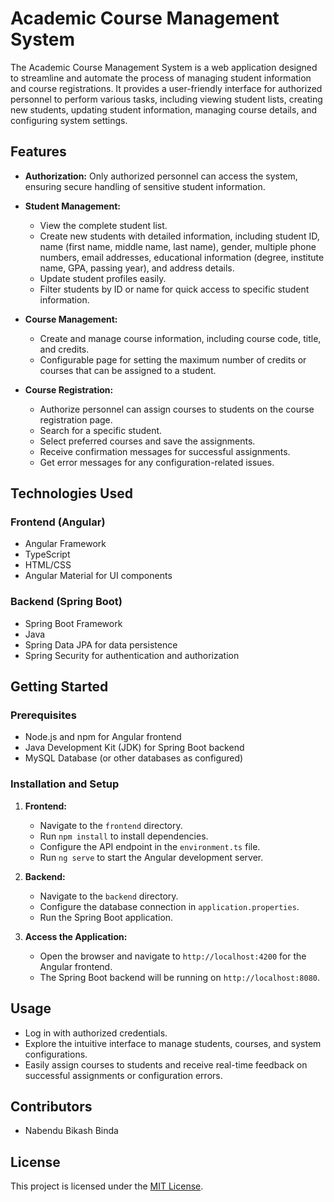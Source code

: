 # Academic Course Management System

The Academic Course Management System is a web application designed to streamline and automate the process of managing student information and course registrations. It provides a user-friendly interface for authorized personnel to perform various tasks, including viewing student lists, creating new students, updating student information, managing course details, and configuring system settings.

## Features

- **Authorization:** Only authorized personnel can access the system, ensuring secure handling of sensitive student information.

- **Student Management:**
    - View the complete student list.
    - Create new students with detailed information, including student ID, name (first name, middle name, last name), gender, multiple phone numbers, email addresses, educational information (degree, institute name, GPA, passing year), and address details.
    - Update student profiles easily.
    - Filter students by ID or name for quick access to specific student information.

- **Course Management:**
    - Create and manage course information, including course code, title, and credits.
    - Configurable page for setting the maximum number of credits or courses that can be assigned to a student.

- **Course Registration:**
    - Authorize personnel can assign courses to students on the course registration page.
    - Search for a specific student.
    - Select preferred courses and save the assignments.
    - Receive confirmation messages for successful assignments.
    - Get error messages for any configuration-related issues.

## Technologies Used

### Frontend (Angular)

- Angular Framework
- TypeScript
- HTML/CSS
- Angular Material for UI components

### Backend (Spring Boot)

- Spring Boot Framework
- Java
- Spring Data JPA for data persistence
- Spring Security for authentication and authorization

## Getting Started

### Prerequisites

- Node.js and npm for Angular frontend
- Java Development Kit (JDK) for Spring Boot backend
- MySQL Database (or other databases as configured)

### Installation and Setup

1. **Frontend:**
    - Navigate to the `frontend` directory.
    - Run `npm install` to install dependencies.
    - Configure the API endpoint in the `environment.ts` file.
    - Run `ng serve` to start the Angular development server.

2. **Backend:**
    - Navigate to the `backend` directory.
    - Configure the database connection in `application.properties`.
    - Run the Spring Boot application.

3. **Access the Application:**
    - Open the browser and navigate to `http://localhost:4200` for the Angular frontend.
    - The Spring Boot backend will be running on `http://localhost:8080`.

## Usage

- Log in with authorized credentials.
- Explore the intuitive interface to manage students, courses, and system configurations.
- Easily assign courses to students and receive real-time feedback on successful assignments or configuration errors.

## Contributors

- Nabendu Bikash Binda

## License

This project is licensed under the [MIT License](LICENSE).
